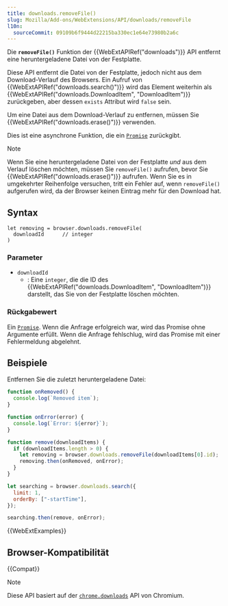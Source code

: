 ```yaml
---
title: downloads.removeFile()
slug: Mozilla/Add-ons/WebExtensions/API/downloads/removeFile
l10n:
  sourceCommit: 09109b6f9444d22215ba330ec1e64e73980b2a6c
---
```


Die **`removeFile()`** Funktion der {{WebExtAPIRef("downloads")}} API entfernt eine heruntergeladene Datei von der Festplatte.

Diese API entfernt die Datei von der Festplatte, jedoch nicht aus dem Download-Verlauf des Browsers. Ein Aufruf von {{WebExtAPIRef("downloads.search()")}} wird das Element weiterhin als {{WebExtAPIRef("downloads.DownloadItem", "DownloadItem")}} zurückgeben, aber dessen `exists` Attribut wird `false` sein.

Um eine Datei aus dem Download-Verlauf zu entfernen, müssen Sie {{WebExtAPIRef("downloads.erase()")}} verwenden.

Dies ist eine asynchrone Funktion, die ein [`Promise`](/de/docs/Web/JavaScript/Reference/Global_Objects/Promise) zurückgibt.

> [!NOTE]
> Wenn Sie eine heruntergeladene Datei von der Festplatte _und_ aus dem Verlauf löschen möchten, müssen Sie `removeFile()` aufrufen, bevor Sie {{WebExtAPIRef("downloads.erase()")}} aufrufen. Wenn Sie es in umgekehrter Reihenfolge versuchen, tritt ein Fehler auf, wenn `removeFile()` aufgerufen wird, da der Browser keinen Eintrag mehr für den Download hat.

## Syntax

```js-nolint
let removing = browser.downloads.removeFile(
  downloadId      // integer
)
```

### Parameter

- `downloadId`
  - : Eine `integer`, die die ID des {{WebExtAPIRef("downloads.DownloadItem", "DownloadItem")}} darstellt, das Sie von der Festplatte löschen möchten.

### Rückgabewert

Ein [`Promise`](/de/docs/Web/JavaScript/Reference/Global_Objects/Promise). Wenn die Anfrage erfolgreich war, wird das Promise ohne Argumente erfüllt. Wenn die Anfrage fehlschlug, wird das Promise mit einer Fehlermeldung abgelehnt.

## Beispiele

Entfernen Sie die zuletzt heruntergeladene Datei:

```js
function onRemoved() {
  console.log(`Removed item`);
}

function onError(error) {
  console.log(`Error: ${error}`);
}

function remove(downloadItems) {
  if (downloadItems.length > 0) {
    let removing = browser.downloads.removeFile(downloadItems[0].id);
    removing.then(onRemoved, onError);
  }
}

let searching = browser.downloads.search({
  limit: 1,
  orderBy: ["-startTime"],
});

searching.then(remove, onError);
```

{{WebExtExamples}}

## Browser-Kompatibilität

{{Compat}}

> [!NOTE]
> Diese API basiert auf der [`chrome.downloads`](https://developer.chrome.com/docs/extensions/reference/api/downloads#method-removeFile) API von Chromium.

<!--
// Copyright 2015 The Chromium Authors. Alle Rechte vorbehalten.
//
// Weitergabe und Nutzung in Quell- und Binärformen, mit oder ohne
// Modifikation, sind unter den folgenden Bedingungen erlaubt:
//
//    * Weitergaben des Quellcodes müssen den obigen Urheberrechtshinweis,
// diesen Bedingungen und den folgenden Haftungsausschluss enthalten.
//    * Weitergaben in binärer Form müssen den obigen Urheberrechtshinweis,
// diese Bedingungen und den folgenden Haftungsausschluss in der
// Dokumentation und/oder anderen Materialien enthalten, die mit der
// Verteilung bereitgestellt werden.
//    * Weder der Name der Google Inc. noch die Namen ihrer
// Mitwirkenden dürfen verwendet werden, um Produkte, die von dieser
// Software abgeleitet wurden, zu unterstützen oder zu fördern, ohne
// vorherige schriftliche Genehmigung.
//
// DIESE SOFTWARE WIRD VON DEN COPYRIGHT-INHABERN UND BEITRAGENDEN
// "WIE BESEHEN" BEREITGESTELLT, UND JEGLICHE AUSDRÜCKLICHEN ODER
// IMPLIZIERTEN GARANTIEN, EINSCHLIESSLICH, ABER NICHT BESCHRÄNKT AUF,
// DIE IMPLIZIERTEN GARANTIEN DER HANDELSÜBLICHKEIT UND EIGNUNG FÜR EINEN
// BESTIMMTEN ZWECK WERDEN ABGELEHNT. IN KEINEM FALL HAFTEN DIE
// COPYRIGHT-INHABER ODER BEITRAGENDEN FÜR DIREKTE, INDIREKTE, ZUFÄLLIGE,
// SPEZIELLE, EXEMPLARISCHE ODER FOLGESCHÄDEN (EINSCHLIESSLICH, ABER
// NICHT BESCHRÄNKT AUF, DIE BESCHAFFUNG VON ERSATZWAREN ODER -DIENSTLEISTUNGEN;
// NUTZUNGSVERLUST, DATEN, ODER GEWINNE; ODER GESCHÄFTSUNTERBRECHUNG),
// AUF WELCHER HAFTUNGSTHEORIE AUCH IMMER, OB IN VERTRAG, STRIKTER
// HAFTUNG ODER UNERLAUBTER HANDLUNG (EINSCHLIESSLICH FAHRLÄSSIGKEIT ODER
// ANDERWEITIG), DIE AUS DER NUTZUNG DER SOFTWARE ENTSTEHT, AUCH WENN
// ÜBER DIE MÖGLICHKEIT SOLCHER SCHÄDEN INFORMIERT WURDE.
-->
